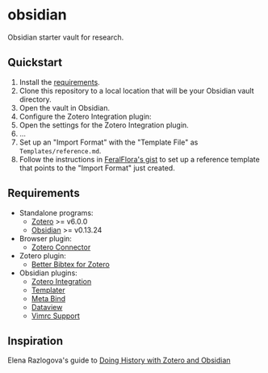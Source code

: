 # obsidian
Obsidian starter vault for research.

## Quickstart

1. Install the [requirements](#requirements).
1. Clone this repository to a local location that will be your Obsidian vault directory.
1. Open the vault in Obsidian.
1. Configure the Zotero Integration plugin:
  1. Open the settings for the Zotero Integration plugin.
  1. ...
  1. Set up an "Import Format" with the "Template File" as `Templates/reference.md`.
1. Follow the instructions in [FeralFlora's gist](https://gist.github.com/FeralFlora/78f494c1862ce4457cef28d9d9ba5a01) 
to set up a reference template that points to the "Import Format" just created.

## Requirements

- Standalone programs:
  - [Zotero](https://www.zotero.org/download/) >= v6.0.0
  - [Obsidian](https://obsidian.md/) >= v0.13.24
- Browser plugin:
  - [Zotero Connector](https://www.zotero.org/download/)
- Zotero plugin:
  - [Better Bibtex for Zotero](https://retorque.re/zotero-better-bibtex/)
- Obsidian plugins:
  - [Zotero Integration](https://github.com/mgmeyers/obsidian-zotero-integration)
  - [Templater](https://github.com/SilentVoid13/Templater)
  - [Meta Bind](https://github.com/mProjectsCode/obsidian-meta-bind-plugin)
  - [Dataview](https://github.com/blacksmithgu/obsidian-dataview)
  - [Vimrc Support](https://github.com/esm7/obsidian-vimrc-support)

## Inspiration

Elena Razlogova's guide to [Doing History with Zotero and Obsidian](https://publish.obsidian.md/history-notes/)
